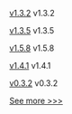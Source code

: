 
[v1.3.2](https://github.com/hyperledger/firefly-evmconnect/releases/tag/v1.3.2) v1.3.2

[v1.3.5](https://github.com/hyperledger/firefly-transaction-manager/releases/tag/v1.3.5) v1.3.5

[v1.5.8](https://github.com/hyperledger/fabric-ca/releases/tag/v1.5.8) v1.5.8

[v1.4.1](https://github.com/hyperledger/firefly-common/releases/tag/v1.4.1) v1.4.1

[v0.3.2](https://github.com/hyperledger/fabric-protos/releases/tag/v0.3.2) v0.3.2


[See more >>>](https://start-here.hyperledger.org/releases)

